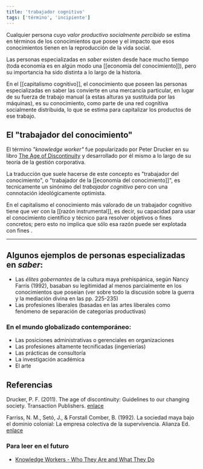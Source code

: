 ```yaml
---
title: 'trabajador cognitivo'
tags: ['término', 'incipiente']
---
```


Cualquier persona cuyo *valor productivo socialmente percibido* se estima en términos de los conocimientos que posee y el impacto que esos conocimientos tienen en la reproducción de la vida social.

Las personas especializadas en *saber* existen desde hace mucho tiempo (toda economía es en algún modo una [[economía del conocimiento]]), pero su importancia ha sido distinta a lo largo de la historia.

En el [[capitalismo cognitivo]], el conocimiento que poseen las personas especializadas en saber las convierte en una mercancía particular, en lugar de su fuerza de trabajo manual (a estas alturas ya sustituida por las máquinas), es su conocimiento, como parte de una red cognitiva socialmente distribuida, lo que se estima para capitalizar los productos de ese trabajo.

## El "trabajador del conocimiento"

El término *"knowledge worker"* fue popularizado por Peter Drucker en su libro [The Age of Discontinuity](http://www.amazon.com/exec/obidos/tg/detail/-/1560006188/bigdogsbowlofbis/) y desarrollado por él mismo a lo largo de su teoría de la gestión corporativa.

La traducción que suele hacerse de este concepto es "trabajador del conocimiento", o "trabajador de la [[economía del conocimiento]]", es tecnicamente un sinónimo del *trabajador cognitivo* pero con una connotación ideológicamente optimista.

En el capitalismo el conocimiento más valorado de un trabajador cognitivo tiene que ver con la [[razón instrumental]], es decir, su capacidad para usar el conocimiento científico y técnico para resolver objetivos o fines concretos; pero esto no implica que sólo esa razón puede ser explotada con fines  .


---
## Algunos ejemplos de personas especializadas en *saber*:

- Las *élites gobernantes* de la cultura maya prehispánica, según Nancy Farris (1992), basaban su legitimidad al menos parcialmente en los conocimientos que poseían (ver sobre todo la discusión sobre la guerra y la mediación divina en las pp. 225-235)
- Las profesiones liberales (basadas en las artes liberales como fenómeno de separación de categorías productivas)

### En el mundo globalizado contemporáneo:

- Las posiciones administrativas o gerenciales en organizaciones
- Las profesiones altamente tecnificadas (ingenierías)
- Las prácticas de consultoría
- La investigación académica
- El arte

## Referencias

Drucker, P. F. (2011). The age of discontinuity: Guidelines to our changing society. Transaction Publishers. [enlace](https://books.google.com/books?hl=es&lr=&id=1Zp7_rJ1vcMC&oi=fnd&pg=PP1&dq=the+age+of+discontinuity&ots=2zmNxosG5e&sig=tttxFL8yWSeEWMg16g9V_iNfHNQ)

Farriss, N. M., Setó, J., & Forstall Comber, B. (1992). La sociedad maya bajo el dominio colonial: La empresa colectiva de la supervivencia. Alianza Ed. [enlace](https://archive.org/details/FarrisNancy.LaSociedadMayaBajoElDominioColonial1992)

### Para leer en el futuro

- [Knowledge Workers - Who They Are and What They Do](https://corporatefinanceinstitute.com/resources/knowledge/other/knowledge-workers/)